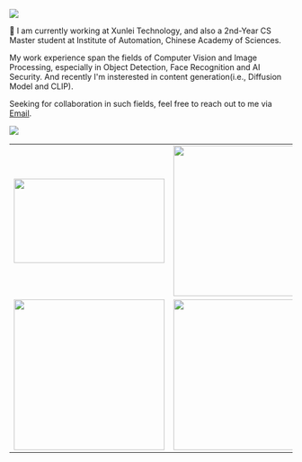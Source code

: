 [![](https://img.shields.io/badge/LinkedIn-0077B5?style=for-the-badge&logo=linkedin&logoColor=white)](https://www.linkedin.com/in/%E6%B5%B7%E6%B6%8C-%E5%AD%99-052ba8a5/)

👋 I am currently working at Xunlei Technology, and also a 2nd-Year CS Master student at Institute of Automation, Chinese Academy of Sciences.

My work experience span the fields of Computer Vision and Image Processing, especially in Object Detection, Face Recognition and AI Security.
And recently I'm insterested in content generation(i.e., Diffusion Model and CLIP).

Seeking for collaboration in such fields, feel free to reach out to me via [Email](buptmsg@gmail.com).

![](https://github-readme-stats-one-bice.vercel.app/api?username=tabsun&show_icons=true&include_all_commits=true&count_private=true&role=OWNER,ORGANIZATION_MEMBER,COLLABORATOR)

<table style="margin-left:auto; margin-right:auto;">
  <tr>
    <td><img src="https://github.com/tabsun/DualTask-End2end-PPDet/blob/master/on_road_fast.gif" height=150 width=268px></td>
    <td><img src="https://wx2.sinaimg.cn/mw1024/89ef5361ly1fryzwf5m7uj20e80e80wo.jpg" width=268px></td>
    <td><img src="https://wx1.sinaimg.cn/mw1024/89ef5361ly1fryzxsnqg9j20e80e8n0k.jpg" width=268px></td>
  </tr>
  <tr>
    <td><img src="https://wx3.sinaimg.cn/mw1024/89ef5361ly1fsc9lppimgj20j20j1af1.jpg" width=268px></td>
    <td><img src="https://wx4.sinaimg.cn/mw1024/89ef5361ly1fsc9lpf35ej20fu0fu0wn.jpg" width=268px></td>
    <td><img src="https://wx3.sinaimg.cn/mw1024/89ef5361ly1fsc9m8hklbj20fu0fugno.jpg" width=268px></td>
  </tr>
</table>
